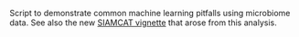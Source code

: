 Script to demonstrate common machine learning pitfalls using microbiome data.
See also the new
[SIAMCAT vignette](https://siamcat.embl.de/articles/SIAMCAT_ml_pitfalls.html)
that arose from this analysis.

